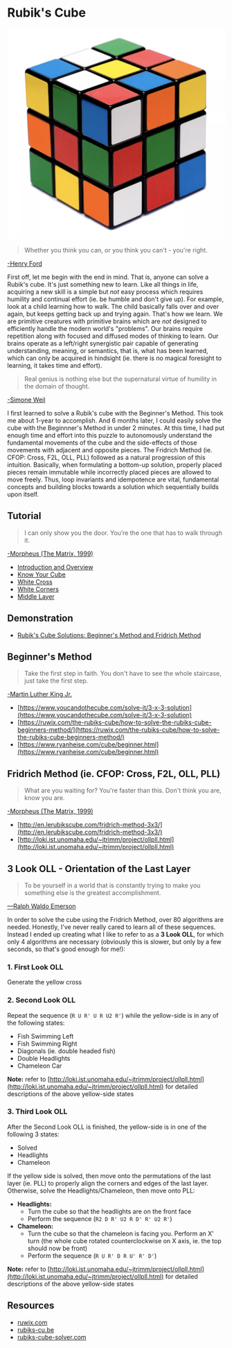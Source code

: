 # Rubik's Cube
![](rubiks_cube.png)

> Whether you think you can, or you think you can't - you're right.
>
[-Henry Ford](https://en.wikipedia.org/wiki/Henry_Ford)

First off, let me begin with the end in mind.  That is, anyone can solve a Rubik's cube.  It's just something new to learn.  Like all things in life, acquiring a new skill is a simple but *not* easy process which requires humility and continual effort (ie. be humble and don't give up).  For example, look at a child learning how to walk.  The child basically falls over and over again, but keeps getting back up and trying again.  That's how we learn.  We are primitive creatures with primitive brains which are *not* designed to efficiently handle the modern world's "problems".  Our brains require repetition along with focused and diffused modes of thinking to learn.  Our brains operate as a left/right synergistic pair capable of generating understanding, meaning, or semantics, that is, what has been learned, which can only be acquired in hindsight (ie. there is no magical foresight to learning, it takes time and effort).

> Real genius is nothing else but the supernatural virtue of humility in the domain of thought.
>
[-Simone Weil](https://en.wikipedia.org/wiki/Simone_Weil)

I first learned to solve a Rubik's cube with the Beginner's Method.  This took me about 1-year to accomplish.  And 6 months later, I could easily solve the cube with the Beginnner's Method in under 2 minutes.  At this time, I had put enough time and effort into this puzzle to autonomously understand the fundamental movements of the cube and the side-effects of those movements with adjacent and opposite pieces.  The Fridrich Method (ie. CFOP: Cross, F2L, OLL, PLL) followed as a natural progression of this intuition.  Basically, when formulating a bottom-up solution, properly placed pieces remain immutable while incorrectly placed pieces are allowed to move freely.  Thus, loop invariants and idempotence are vital, fundamental concepts and building blocks towards a solution which sequentially builds upon itself.

## Tutorial
> I can only show you the door. You’re the one that has to walk through it.
>
[-Morpheus (The Matrix, 1999)](https://en.wikipedia.org/wiki/The_Matrix)

* [Introduction and Overview](https://www.youtube.com/watch?v=FpV8LeDJlXQ)
* [Know Your Cube](https://www.youtube.com/watch?v=KRiHwcC6oCo)
* [White Cross](https://www.youtube.com/watch?v=4U1eGLw3X8k)
* [White Corners](https://www.youtube.com/watch?v=xIC4tbCTcqo)
* [Middle Layer](https://www.youtube.com/watch?v=DAm2iH-lDFU)

## Demonstration
* [Rubik's Cube Solutions: Beginner's Method and Fridrich Method](http://www.youtube.com/watch?v=lbKGoJQKRRE)

## Beginner's Method

> Take the first step in faith. You don't have to see the whole staircase, just take the first step.
>
[-Martin Luther King Jr.](https://en.wikipedia.org/wiki/Martin_Luther_King_Jr.)

* [https://www.youcandothecube.com/solve-it/3-x-3-solution](https://www.youcandothecube.com/solve-it/3-x-3-solution)
* [https://ruwix.com/the-rubiks-cube/how-to-solve-the-rubiks-cube-beginners-method/](https://ruwix.com/the-rubiks-cube/how-to-solve-the-rubiks-cube-beginners-method/)
* [https://www.ryanheise.com/cube/beginner.html](https://www.ryanheise.com/cube/beginner.html)

## Fridrich Method (ie. CFOP: Cross, F2L, OLL, PLL)
> What are you waiting for? You're faster than this. Don't think you are, know you are.
>
[-Morpheus (The Matrix, 1999)](https://en.wikipedia.org/wiki/The_Matrix)

* [http://en.lerubikscube.com/fridrich-method-3x3/](http://en.lerubikscube.com/fridrich-method-3x3/)
* [http://loki.ist.unomaha.edu/~jtrimm/project/ollpll.html](http://loki.ist.unomaha.edu/~jtrimm/project/ollpll.html)

## 3 Look OLL - Orientation of the Last Layer

> To be yourself in a world that is constantly trying to make you something else is the greatest accomplishment.
>
[—Ralph Waldo Emerson](https://en.wikipedia.org/wiki/Ralph_Waldo_Emerson)

In order to solve the cube using the Fridrich Method, over 80 algorithms are needed.  Honestly, I've never really cared to learn all of these sequences.  Instead I ended up creating what I like to refer to as a **3 Look OLL**, for which only 4 algorithms are necessary (obviously this is slower, but only by a few seconds, so that's good enough for me!):

### 1. First Look OLL

Generate the yellow cross

### 2. Second Look OLL

Repeat the sequence (```R U R' U R U2 R'```) while the yellow-side is in any of the following states:

* Fish Swimming Left
* Fish Swimming Right
* Diagonals (ie. double headed fish)
* Double Headlights
* Chameleon Car

**Note:** refer to [http://loki.ist.unomaha.edu/~jtrimm/project/ollpll.html](http://loki.ist.unomaha.edu/~jtrimm/project/ollpll.html) for detailed descriptions of the above yellow-side states

### 3. Third Look OLL

After the Second Look OLL is finished, the yellow-side is in one of the following 3 states:

* Solved
* Headlights
* Chameleon

If the yellow side is solved, then move onto the permutations of the last layer (ie. PLL) to properly align the corners and edges of the last layer.  Otherwise, solve the Headlights/Chameleon, then move onto PLL:

* **Headlights:**
	* Turn the cube so that the headlights are on the front face
	* Perform the sequence (```R2 D R' U2 R D' R' U2 R'```)
* **Chameleon:**
	* Turn the cube so that the chameleon is facing you.  Perform an X' turn (the whole cube rotated counterclockwise on X axis, ie. the top should now be front)
	* Perform the sequence (```R U R' D R U' R' D'```)

**Note:** refer to [http://loki.ist.unomaha.edu/~jtrimm/project/ollpll.html](http://loki.ist.unomaha.edu/~jtrimm/project/ollpll.html) for detailed descriptions of the above yellow-side states

## Resources
* [ruwix.com](https://ruwix.com/)
* [rubiks-cu.be](https://rubiks-cu.be/)
* [rubiks-cube-solver.com](https://rubiks-cube-solver.com/)
